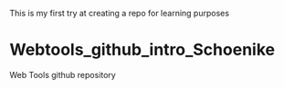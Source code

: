 This is my first try at creating a repo for learning purposes


# Webtools_github_intro_Schoenike
Web Tools github repository
